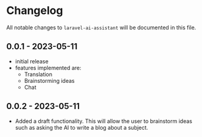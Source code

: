 # Changelog

All notable changes to `laravel-ai-assistant` will be documented in this file.

## 0.0.1 - 2023-05-11

- initial release
- features implemented are:
  - Translation
  - Brainstorming ideas
  - Chat

## 0.0.2 - 2023-05-11

- Added a draft functionality. This will allow the user to brainstorm ideas such as asking the AI to write a blog about a subject.
